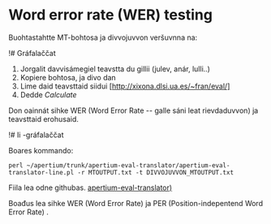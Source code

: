 # Word error rate (WER) testing

Buohtastahtte MT-bohtosa ja divvojuvvon veršuvnna na:

!# Gráfalaččat

1. Jorgalit davvisámegiel teavstta du gillii (julev, anár, lulli..)
1. Kopiere bohtosa, ja divo dan
1. Lime daid teavsttaid siidui [http://xixona.dlsi.ua.es/~fran/eval/]
1. Dedde _Calculate_

Don oainnát sihke WER (Word Error Rate -- galle sáni leat rievdaduvvon) ja teavsttaid erohusaid.

!# Ii -gráfalaččat

Boares kommando:

```
perl ~/apertium/trunk/apertium-eval-translator/apertium-eval-translator-line.pl -r MTOUTPUT.txt -t DIVVOJUVVON_MTOUTPUT.txt
```

Fiila lea odne githubas. [apertium-eval-translator)](https://github.com/apertium/apertium-eval-translator)

Boađus lea sihke WER (Word Error Rate) ja PER (Position-indepentend Word Error Rate) .
